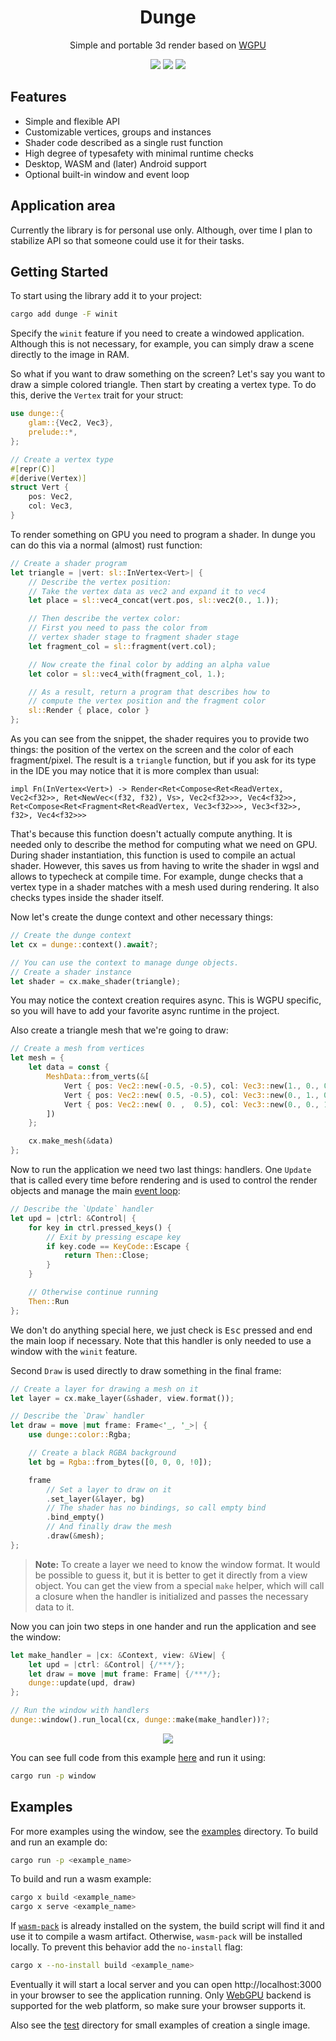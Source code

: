 <div align="center">
    <h1>Dunge</h1>
    <p>
        Simple and portable 3d render based on <a href="https://github.com/gfx-rs/wgpu">WGPU</a>
    </p>
    <p>
        <a href="https://crates.io/crates/dunge"><img src="https://img.shields.io/crates/v/dunge.svg"></img></a>
        <a href="https://docs.rs/dunge"><img src="https://docs.rs/dunge/badge.svg"></img></a>
        <a href="https://github.com/nanoqsh/dunge/actions"><img src="https://github.com/nanoqsh/dunge/workflows/ci/badge.svg"></img></a>
    </p>
</div>

## Features
* Simple and flexible API
* Customizable vertices, groups and instances
* Shader code described as a single rust function
* High degree of typesafety with minimal runtime checks
* Desktop, WASM and (later) Android support
* Optional built-in window and event loop

## Application area
Currently the library is for personal use only. Although, over time I plan to stabilize API so that someone could use it for their tasks.

## Getting Started
To start using the library add it to your project:
```sh
cargo add dunge -F winit
```
Specify the `winit` feature if you need to create a windowed application. Although this is not necessary, for example, you can simply draw a scene directly to the image in RAM.

So what if you want to draw something on the screen? Let's say you want to draw a simple colored triangle. Then start by creating a vertex type. To do this, derive the `Vertex` trait for your struct:
```rust
use dunge::{
    glam::{Vec2, Vec3},
    prelude::*,
};

// Create a vertex type
#[repr(C)]
#[derive(Vertex)]
struct Vert {
    pos: Vec2,
    col: Vec3,
}
```

To render something on GPU you need to program a shader. In dunge you can do this via a normal (almost) rust function:
```rust
// Create a shader program
let triangle = |vert: sl::InVertex<Vert>| {
    // Describe the vertex position:
    // Take the vertex data as vec2 and expand it to vec4
    let place = sl::vec4_concat(vert.pos, sl::vec2(0., 1.));

    // Then describe the vertex color:
    // First you need to pass the color from
    // vertex shader stage to fragment shader stage
    let fragment_col = sl::fragment(vert.col);

    // Now create the final color by adding an alpha value
    let color = sl::vec4_with(fragment_col, 1.);

    // As a result, return a program that describes how to
    // compute the vertex position and the fragment color
    sl::Render { place, color }
};
```

As you can see from the snippet, the shader requires you to provide two things: the position of the vertex on the screen and the color of each fragment/pixel. The result is a `triangle` function, but if you ask for its type in the IDE you may notice that it is more complex than usual:

`impl Fn(InVertex<Vert>) -> Render<Ret<Compose<Ret<ReadVertex, Vec2<f32>>, Ret<NewVec<(f32, f32), Vs>, Vec2<f32>>>, Vec4<f32>>, Ret<Compose<Ret<Fragment<Ret<ReadVertex, Vec3<f32>>>, Vec3<f32>>, f32>, Vec4<f32>>>`

That's because this function doesn't actually compute anything. It is needed only to describe the method for computing what we need on GPU. During shader instantiation, this function is used to compile an actual shader. However, this saves us from having to write the shader in wgsl and allows to typecheck at compile time. For example, dunge checks that a vertex type in a shader matches with a mesh used during rendering. It also checks types inside the shader itself.

Now let's create the dunge context and other necessary things:
```rust
// Create the dunge context
let cx = dunge::context().await?;

// You can use the context to manage dunge objects.
// Create a shader instance
let shader = cx.make_shader(triangle);
```

You may notice the context creation requires async. This is WGPU specific, so you will have to add your favorite async runtime in the project.

Also create a triangle mesh that we're going to draw:
```rust
// Create a mesh from vertices
let mesh = {
    let data = const {
        MeshData::from_verts(&[
            Vert { pos: Vec2::new(-0.5, -0.5), col: Vec3::new(1., 0., 0.) },
            Vert { pos: Vec2::new( 0.5, -0.5), col: Vec3::new(0., 1., 0.) },
            Vert { pos: Vec2::new( 0. ,  0.5), col: Vec3::new(0., 0., 1.) },
        ])
    };

    cx.make_mesh(&data)
};
```

Now to run the application we need two last things: handlers. One `Update` that is called every time before rendering and is used to control the render objects and manage the main [event loop](https://en.wikipedia.org/wiki/Event_loop):
```rust
// Describe the `Update` handler
let upd = |ctrl: &Control| {
    for key in ctrl.pressed_keys() {
        // Exit by pressing escape key
        if key.code == KeyCode::Escape {
            return Then::Close;
        }
    }

    // Otherwise continue running
    Then::Run
};
```
We don't do anything special here, we just check is <kbd>Esc</kbd> pressed and end the main loop if necessary. Note that this handler is only needed to use a window with the `winit` feature.

Second `Draw` is used directly to draw something in the final frame:
```rust
// Create a layer for drawing a mesh on it
let layer = cx.make_layer(&shader, view.format());

// Describe the `Draw` handler
let draw = move |mut frame: Frame<'_, '_>| {
    use dunge::color::Rgba;

    // Create a black RGBA background
    let bg = Rgba::from_bytes([0, 0, 0, !0]);

    frame
        // Set a layer to draw on it
        .set_layer(&layer, bg)
        // The shader has no bindings, so call empty bind
        .bind_empty()
        // And finally draw the mesh
        .draw(&mesh);
};
```

> **Note:** To create a layer we need to know the window format. It would be possible to guess it, but it is better to get it directly from a view object. You can get the view from a special `make` helper, which will call a closure when the handler is initialized and passes the necessary data to it.

Now you can join two steps in one hander and run the application and see the window:
```rust
let make_handler = |cx: &Context, view: &View| {
    let upd = |ctrl: &Control| {/***/};
    let draw = move |mut frame: Frame| {/***/};
    dunge::update(upd, draw)
};

// Run the window with handlers
dunge::window().run_local(cx, dunge::make(make_handler))?;
```

<div align="center">
    <img src="examples/window/s.png">
</div>

You can see full code from this example [here](https://github.com/nanoqsh/dunge/tree/main/examples/window) and run it using:
```sh
cargo run -p window
```

## Examples
For more examples using the window, see the [examples](https://github.com/nanoqsh/dunge/tree/main/examples) directory. To build and run an example do:
```sh
cargo run -p <example_name>
```

To build and run a wasm example:
```sh
cargo x build <example_name>
cargo x serve <example_name>
```

If [`wasm-pack`](https://github.com/rustwasm/wasm-pack) is already installed on the system, the build script will find it and use it to compile a wasm artifact. Otherwise, `wasm-pack` will be installed locally. To prevent this behavior add the `no-install` flag:
```sh
cargo x --no-install build <example_name>
```

Eventually it will start a local server and you can open http://localhost:3000 in your browser to see the application running. Only [WebGPU](https://gpuweb.github.io/gpuweb/) backend is supported for the web platform, so make sure your browser supports it.

Also see the [test](https://github.com/nanoqsh/dunge/tree/main/dunge/tests) directory for small examples of creation a single image.

